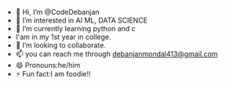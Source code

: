 - 👋 Hi, I’m @CodeDebanjan
- 👀 I’m interested in AI ML, DATA SCIENCE
- 🌱 I’m currently learning python and c
- I'am in my 1st year in college. 
- 💞️ I’m looking to collaborate.
- 📫 you can reach me through debanjanmondal413@gmail.com
- 😄 Pronouns:he/him
- ⚡ Fun fact:I am foodie!!

<!---
CodeDebanjan/CodeDebanjan is a ✨ special ✨ repository because its `README.md` (this file) appears on your GitHub profile.
You can click the Preview link to take a look at your changes.
--->
